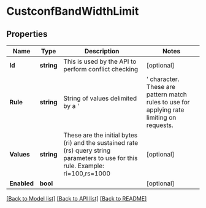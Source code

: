 # CustconfBandWidthLimit

## Properties

Name | Type | Description | Notes
------------ | ------------- | ------------- | -------------
**Id** | **string** | This is used by the API to perform conflict checking | [optional] 
**Rule** | **string** | String of values delimited by a &#39;|&#39; character. These are pattern match rules to use for applying rate limiting on requests. | [optional] 
**Values** | **string** | These are the initial bytes (ri) and the sustained rate (rs) query string parameters to use for this rule. Example: ri&#x3D;100,rs&#x3D;1000 | [optional] 
**Enabled** | **bool** |  | [optional] 

[[Back to Model list]](../README.md#documentation-for-models) [[Back to API list]](../README.md#documentation-for-api-endpoints) [[Back to README]](../README.md)


